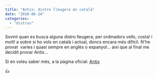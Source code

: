 ```yaml
---
title: "Antix: distro lleugera en català"
date: "2010-06-24"
categories: 
  - "distros"
---
```


Sovint quan es busca alguna distro lleugera, per ordinadors vells, costa! i molt! a sobre si ho vols en català i actual, doncs encara més difícil. N'he provat  varies i quasi sempre en anglès o espanyol... així que al final me decidit provar Antix...

Si en voleu saber més, a la pàgina oficial: [Antix](https://antixlinux.com/)

:+1:
